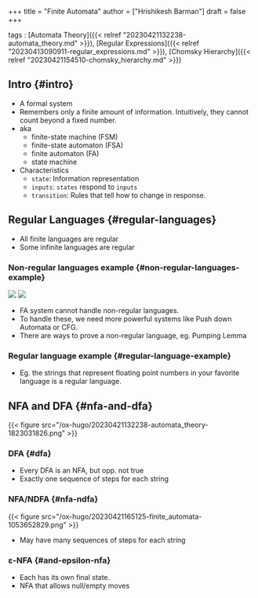+++
title = "Finite Automata"
author = ["Hrishikesh Barman"]
draft = false
+++

tags
: [Automata Theory]({{< relref "20230421132238-automata_theory.md" >}}), [Regular Expressions]({{< relref "20230413090911-regular_expressions.md" >}}), [Chomsky Hierarchy]({{< relref "20230421154510-chomsky_hierarchy.md" >}})


## Intro {#intro}

-   A formal system
-   Remembers only a finite amount of information. Intuitively, they cannot count beyond a fixed number.
-   aka
    -   finite-state machine (FSM)
    -   finite-state automaton (FSA)
    -   finite automaton (FA)
    -   state machine
-   Characteristics
    -   `state`: Information representation
    -   `inputs`: `states` respond to `inputs`
    -   `transition`: Rules that tell how to change in response.


## Regular Languages {#regular-languages}

-   All finite languages are regular
-   Some infinite languages are regular


### Non-regular languages example {#non-regular-languages-example}

![](/ox-hugo/20230421165125-finite_automata-1869526993.png)
![](/ox-hugo/20230421165125-finite_automata-670563537.png)

-   FA system cannot handle non-regular languages.
-   To handle these, we need more powerful systems like Push down Automata or CFG.
-   There are ways to prove a non-regular language, eg. Pumping Lemma


### Regular language example {#regular-language-example}

-   Eg. the strings that represent floating point numbers in your favorite language is a regular language.


## NFA and DFA {#nfa-and-dfa}

{{< figure src="/ox-hugo/20230421132238-automata_theory-1823031826.png" >}}


### DFA {#dfa}

-   Every DFA is an NFA, but opp. not true
-   Exactly one sequence of steps for each string


### NFA/NDFA {#nfa-ndfa}

{{< figure src="/ox-hugo/20230421165125-finite_automata-1053652829.png" >}}

-   May have many sequences of steps for each string


### &epsilon;-NFA {#and-epsilon-nfa}

-   Each has its own final state.
-   NFA that allows null/empty moves
